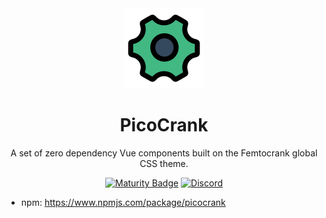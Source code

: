 <div align = "center">
  <img alt = "project logo" src = "logo.png" width = "128" />
  <h1>PicoCrank</h1>

  A set of zero dependency Vue components built on the Femtocrank global CSS theme.

  [![Maturity Badge](https://img.shields.io/badge/maturity-Production-brightgreen)](#none)
  [![Discord](https://img.shields.io/discord/846737624960860180?label=Discord%20Server)](https://discord.gg/jhYWWpNJ3v)

</div>

* npm: https://www.npmjs.com/package/picocrank
